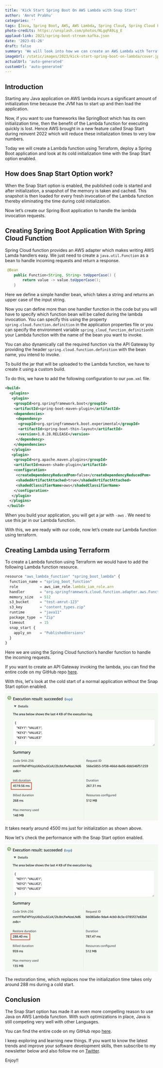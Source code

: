 ```yaml
---
title: 'Kick Start Spring Boot On AWS Lambda with Snap Start'
author: 'Amrut Prabhu'
categories: ''
tags: [Java, Spring Boot, AWS, AWS Lambda, Spring Cloud, Spring Cloud Functions]
photo-credits: https://unsplash.com/photos/NLgqFA9Lg_E
applaud-link: 2021/spring-boot-stream-kafka.json
date: '2023-01-26'
draft: false
summary: 'We will look into how we can create an AWS Lambda with Terraform and run a Spring Boot application to view its performance with the Snap Start option enabled'
imageUrl: /static/images/2023/kick-start-spring-boot-on-lambda/cover.jpg
actualUrl: 'auto-generated'
customUrl: 'auto-generated'
---
```


## Introduction

Starting any Java application on AWS lambda incurs a significant amount of initialization time because the JVM has to start up and then load the application.

Now, if you want to use frameworks like SpringBoot which has its own initialization time, then the benefit of the Lambda function for executing quickly is lost. Hence AWS brought in a new feature called Snap Start during reinvent 2022 which will reduce these initialization times to very low numbers.

Today we will create a Lambda function using Terraform, deploy a Spring Boot application and look at its cold initialization time with the Snap Start option enabled.

## How does Snap Start Option work?

When the Snap Start option is enabled, the published code is started and after initialization, a snapshot of the memory is taken and cached. This snapshot is then loaded for every fresh invocation of the Lambda function thereby eliminating the time during cold initialization.

Now let’s create our Spring Boot application to handle the lambda invocation requests.

## Creating Spring Boot Application With Spring Cloud Function

Spring Cloud function provides an AWS adapter which makes writing AWS Lamda handlers easy. We just need to create a `java.util.Function` as a bean to handle incoming requests and return a response.

```java
 @Bean
    public Function<String, String> toUpperCase() {
        return value -> value.toUpperCase();
    }
```

Here we define a simple handler bean, which takes a string and returns an upper case of the input string.

Now you can define more than one handler function in the code but you will have to specify which function bean will be called during the lambda invocation. You can specify this using the property `spring.cloud.function.definition` in the application properties file or you can specify the environment variable `spring_cloud_function_definition`in your Lambda function with the name of the bean you want to invoke.

You can also dynamically call the required function via the API Gateway by providing the header `spring.cloud.function.definition` with the bean name, you intend to invoke.

To build the jar that will be uploaded to the Lambda function, we have to create it using a custom build.

To do this, we have to add the following configuration to our `pom.xml` file.

```xml
<build>
  <plugins>
   <plugin>
    <groupId>org.springframework.boot</groupId>
    <artifactId>spring-boot-maven-plugin</artifactId>
    <dependencies>
     <dependency>
      <groupId>org.springframework.boot.experimental</groupId>
      <artifactId>spring-boot-thin-layout</artifactId>
      <version>1.0.28.RELEASE</version>
     </dependency>
    </dependencies>
   </plugin>
   <plugin>
    <groupId>org.apache.maven.plugins</groupId>
    <artifactId>maven-shade-plugin</artifactId>
    <configuration>
     <createDependencyReducedPom>false</createDependencyReducedPom>
     <shadedArtifactAttached>true</shadedArtifactAttached>
     <shadedClassifierName>aws</shadedClassifierName>
    </configuration>
   </plugin>
  </plugins>
 </build>
```

When you build your application, you will get a jar with `-aws` . We need to use this jar in our Lambda function.

With this, we are ready with our code, now let’s create our Lambda function using terraform.

## Creating Lambda using Terraform

To create a Lambda function using Terraform we would have to add the following Lambda function resource.

```typescript
resource "aws_lambda_function" "spring_boot_lambda" {
  function_name = "spring_boot_function"
  role          = aws_iam_role.lambda_iam_role.arn
  handler       = "org.springframework.cloud.function.adapter.aws.FunctionInvoker::handleRequest"
  memory_size   = 512
  s3_bucket     = "test-amrut-123"
  s3_key        = "content_types.zip"
  runtime       = "java11"
  package_type  = "Zip"
  timeout       = 15
  snap_start {
    apply_on    = "PublishedVersions"
  }
}
```

Here we are using the Spring Cloud function’s handler function to handle the incoming requests.

If you want to create an API Gateway invoking the lambda, you can find the entire code on my GitHub repo [here](https://github.com/amrutprabhu/spring-boot-lambda-snap-start).

With this, let's look at the cold start of a normal application without the Snap Start option enabled.

![AWS Lambda Normal Execution](/static/images/2023/kick-start-spring-boot-on-lambda/normal.png)

It takes nearly around 4500 ms just for initialization as shown above.

Now let's check the performance with the Snap Start option enabled.

![AWS Lambda with Snap Start](/static/images/2023/kick-start-spring-boot-on-lambda/snapstart.png)

The restoration time, which replaces now the initialization time takes only around 288 ms during a cold start.

## Conclusion

The Snap Start option has made it an even more compelling reason to use Java on AWS Lambda function. With such optimizations in place, Java is still competing very well with other Languages.

You can find the entire code on my GitHub repo [here](https://github.com/amrutprabhu/spring-boot-lambda-snap-start).

I keep exploring and learning new things. If you want to know the latest trends and improve your software development skills, then subscribe to my newsletter below and also follow me on [Twitter](https://twitter.com/amrutprabhu42).

Enjoy!!
